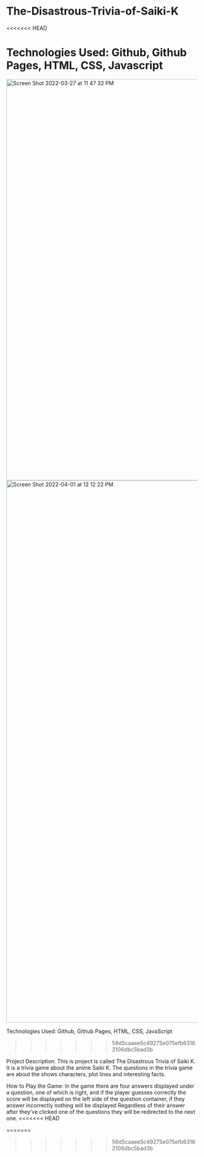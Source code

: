 # The-Disastrous-Trivia-of-Saiki-K
<<<<<<< HEAD

Technologies Used: Github, Github Pages, HTML, CSS, Javascript
=======
<img width="1056" alt="Screen Shot 2022-03-27 at 11 47 32 PM" src="https://user-images.githubusercontent.com/100964070/161302674-7859dbde-12e0-4767-aa1b-36b80f1fd1d3.png">
<img width="1427" alt="Screen Shot 2022-04-01 at 12 12 22 PM" src="https://user-images.githubusercontent.com/100964070/161302716-de68673f-e036-4017-89ac-a53acdcb7ffc.png">

Technologies Used: Github, Github Pages, HTML, CSS, JavaScript
>>>>>>> 56d5caaee5c49275e075efb63162106dbc5bad3b

Project Description:
This is project is called The Disastrous Trivia of Saiki K. It is a trivia game about the anime Saiki K. The questions in the trivia game are about the shows characters, plot lines and interesting facts.

How to Play the Game:
In the game there are four answers displayed under a question, one of which is right, and if the player guesses correctly the score will be displayed on the left side of the question container, if they answer incorrectly nothing will be displayed Regardless of their answer after they’ve clicked one of the questions they will be redirected to the next one.
<<<<<<< HEAD

=======
>>>>>>> 56d5caaee5c49275e075efb63162106dbc5bad3b
